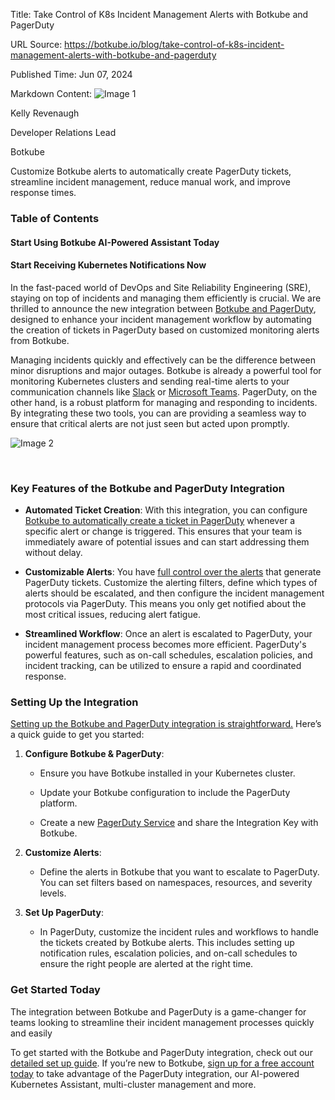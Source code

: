 Title: Take Control of K8s Incident Management Alerts with Botkube and PagerDuty

URL Source: https://botkube.io/blog/take-control-of-k8s-incident-management-alerts-with-botkube-and-pagerduty

Published Time: Jun 07, 2024

Markdown Content:
![Image 1](https://cdn.prod.website-files.com/634fabb21508d6c9db9bc46f/636df3fb36b4e60920a3b1b2_hPLC9itV8zp-raGDFmvOZMfn2hV8RFcl237qzT8Wa1g.jpeg)

Kelly Revenaugh

Developer Relations Lead

Botkube

Customize Botkube alerts to automatically create PagerDuty tickets, streamline incident management, reduce manual work, and improve response times.

### Table of Contents

#### Start Using Botkube AI-Powered Assistant Today

#### Start Receiving Kubernetes Notifications Now

In the fast-paced world of DevOps and Site Reliability Engineering (SRE), staying on top of incidents and managing them efficiently is crucial. We are thrilled to announce the new integration between [Botkube and PagerDuty](https://botkube.io/integration/pagerduty-kubernetes-integration), designed to enhance your incident management workflow by automating the creation of tickets in PagerDuty based on customized monitoring alerts from Botkube.

Managing incidents quickly and effectively can be the difference between minor disruptions and major outages. Botkube is already a powerful tool for monitoring Kubernetes clusters and sending real-time alerts to your communication channels like [Slack](https://botkube.io/integration/slack) or [Microsoft Teams](https://botkube.io/integration/teams). PagerDuty, on the other hand, is a robust platform for managing and responding to incidents. By integrating these two tools, you can are providing a seamless way to ensure that critical alerts are not just seen but acted upon promptly.

![Image 2](https://cdn.prod.website-files.com/634fabb21508d6c9db9bc46f/6662fdc9be9496c201bd4997_Screenshot_Template_Botkube%20(2000%20x%201500%20px)%20(1).png)

‍

### Key Features of the Botkube and PagerDuty Integration

*   **Automated Ticket Creation**: With this integration, you can configure [Botkube to automatically create a ticket in PagerDuty](https://docs.botkube.io/installation/pagerduty/) whenever a specific alert or change is triggered. This ensures that your team is immediately aware of potential issues and can start addressing them without delay.
    
*   **Customizable Alerts**: You have [full control over the alerts](https://docs.botkube.io/installation/pagerduty/) that generate PagerDuty tickets. Customize the alerting filters, define which types of alerts should be escalated, and then configure the incident management protocols via PagerDuty. This means you only get notified about the most critical issues, reducing alert fatigue.
    
*   **Streamlined Workflow**: Once an alert is escalated to PagerDuty, your incident management process becomes more efficient. PagerDuty's powerful features, such as on-call schedules, escalation policies, and incident tracking, can be utilized to ensure a rapid and coordinated response. ‍
    

### Setting Up the Integration

[Setting up the Botkube and PagerDuty integration is straightforward.](https://docs.botkube.io/installation/pagerduty) Here’s a quick guide to get you started:

1.  **Configure Botkube & PagerDuty**:
    
    *   Ensure you have Botkube installed in your Kubernetes cluster.
        
    *   Update your Botkube configuration to include the PagerDuty platform.
        
    *   Create a new [PagerDuty Service](https://docs.botkube.io/) and share the Integration Key with Botkube.
        
2.  **Customize Alerts**:
    
    *   Define the alerts in Botkube that you want to escalate to PagerDuty. You can set filters based on namespaces, resources, and severity levels.
3.  **Set Up PagerDuty**:
    
    *   In PagerDuty, customize the incident rules and workflows to handle the tickets created by Botkube alerts. This includes setting up notification rules, escalation policies, and on-call schedules to ensure the right people are alerted at the right time.

### Get Started Today

The integration between Botkube and PagerDuty is a game-changer for teams looking to streamline their incident management processes quickly and easily

To get started with the Botkube and PagerDuty integration, check out our [detailed set up guide](https://docs.botkube.io/installation/pagerduty). If you’re new to Botkube, [sign up for a free account today](http://app.botkube.io/) to take advantage of the PagerDuty integration, our AI-powered Kubernetes Assistant, multi-cluster management and more.
